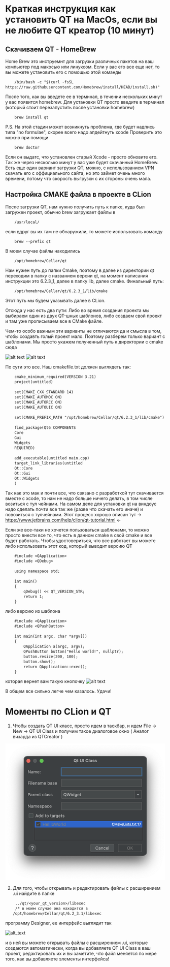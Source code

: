 Краткая инструкция как установить QT на MacOs, если вы не любите QT креатор (10 минут)
==========
Скачиваем QT - HomeBrew
----------
Home Brew это инструемнт для загрузки различных пакетов на ваш компьютер под макосью или линуксом. Если у вас его все еще нет, то вы можете установить его с помощью этой команды

        /bin/bash -c "$(curl -fsSL https://raw.githubusercontent.com/Homebrew/install/HEAD/install.sh)"
        
После того, как вы введете ее в терминал, в течении нескольких минут у вас появится homebrew.
Для установки QT просто введите в терминал (который стоит перезапустить после установки homebrew)

        brew install qt
        
        
P.S. На этой стадии может возникнуть проблема, где будет надпись типа "no formulae", скорее всего надо апдейтнуть xcode
Проверить это можно при помощи 

        brew doctor
        
Если он выдатс, что установлен старый Xcode - просто обновите его.        
Так же через несколько минут у вас уже будет скачанный HomeBrew. Есть еще один вариант загрузки QT, можно, с использованием VPN скачать его с оффициального сайта, но это займет очень много времени, потому что скорость выгрузки с их стороны очень мала.

Настройка CMAKE файла в проекте в CLion
---------
После загрузки QT, нам нужно получить путь к папке, куда был загружен проект, обычно brew загружает файлы в

        /usr/local/
      
если вдруг вы их там не обнаружили, то можете использовать команду

        brew --prefix qt
        
В моем случае файлы находились 

        /opt/homebrew/Cellar/qt
        
Нам нужен путь до папки Cmake, поэтому в далее из директории qt переходим в папку с названием версии qt, на момент написания инструкции это 6.2.3_1, далее в папку lib, далее cmake. Финальный путь:

        /opt/homebrew/Cellar/qt/6.2.3_1/lib/cmake

Этот путь мы будем указывать далее в CLion.

Отсюда у нас есть два пути: Либо во время создания проекта мы выбираем один из двух QT-шных шаблонов, либо создаем свой проект и там уже прописываем все в CMake файле.

Чем-то особо важным эти варианты не отличаются да и смысла в том, чтобы создавть голый проект мало. Поэтому разберем только вариант с шаблонами. Мы просто укажем полученный путь к директории с cmake сюда

![alt text](https://github.com/GennaFomin/QT-Clion-/blob/main/Снимок%20экрана%202022-05-13%20в%2005.14.39.png)
![alt text](https://github.com/GennaFomin/QT-Clion-/blob/main/Снимок%20экрана%202022-05-13%20в%2005.18.48.png)

По сути это все. Наш cmakefile.txt должен выглядеть так:

        cmake_minimum_required(VERSION 3.21)
        project(untitled)
        
        set(CMAKE_CXX_STANDARD 14)
        set(CMAKE_AUTOMOC ON)
        set(CMAKE_AUTORCC ON)
        set(CMAKE_AUTOUIC ON)
        
        set(CMAKE_PREFIX_PATH "/opt/homebrew/Cellar/qt/6.2.3_1/lib/cmake")
        
        find_package(Qt6 COMPONENTS
        Core
        Gui
        Widgets
        REQUIRED)
        
        add_executable(untitled main.cpp)
        target_link_libraries(untitled
        Qt::Core
        Qt::Gui
        Qt::Widgets
        )
        
Так как это мак и почти все, что связано с разработкой тут скачивается вместе с xcode, то нам не надо больше ничего делать, в том числе возиться с тул чейнами. На самом деле для установки qt на виндоус надо сделать почти все так же (разве что скачать его иначе) и повозиться с тулчейнами. Этот процесс хорошо описан тут -> https://www.jetbrains.com/help/clion/qt-tutorial.html <-

Если же все-таки не хочется пользоваться шаблонами, то можно просто внести все то, что есть в данном cmake в свой cmake и все будет работать. Чтобы удостовериться, что все работает вы можете либо использовать этот код, который выводит версию QT

        #include <QApplication>
        #include <QDebug>
        
        using namespace std;
        
        int main() 
        {
            qDebug() << QT_VERSION_STR;
            return 1;
        }

либо версию из шаблона

        #include <QApplication>
        #include <QPushButton>
        
        int main(int argc, char *argv[]) 
        {
            QApplication a(argc, argv);
            QPushButton button("Hello world!", nullptr);
            button.resize(200, 100);
            button.show();
            return QApplication::exec();
        }
        
которая вернет вам такую кнопочку
![alt text](https://github.com/GennaFomin/QT-Clion-/blob/main/Снимок%20экрана%202022-05-13%20в%2005.19.14.png)

В общем все сильно легче чем казалось. Удачи!

Моменты по CLion и QT
==============
1) Чтобы создать QT UI класс, просто идем в таскбар, и идем File -> New -> QT UI Class и получим такое диалоговое окно ( Аналог визарда из QTCreator )

![alt text](https://github.com/GennaFomin/QT-Clion/blob/main/Снимок%20экрана%202022-05-16%20в%2017.48.03.png) 

2) Для того, чтобы открывать и редактировать файлы с расширением .ui найдите в папке

        ../qt/<your_qt_version>/libexec
        /* в моем случае она находится в /opt/homebrew/Cellar/qt/6.2_3.1/libexec
        
программу Designer, ее интерфейс выглядит так

![alt_text](https://github.com/GennaFomin/QT-Clion/blob/main/Снимок%20экрана%202022-05-19%20в%2016.35.27.png)

и в ней вы можете открывать файлы c расширением .ui, которые создаются автоматически, когда вы добавляете QT UI Class в ваш проект, редактировать их и вы заметите, что файл меняется по мере того, как вы добавляете элементы интерфейса!

